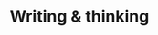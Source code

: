 ---
title: Writing & thinking
enableToc: false
menu: 
    mainmenu: 
        name: "Writing & thinking"
---